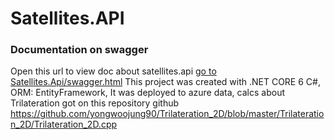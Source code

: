 # Satellites.API

### Documentation on swagger
Open this url to view doc about satellites.api 
[go to Satellites.Api/swagger.html](https://satellites-meli.azurewebsites.net/swagger/index.html)
This project was created with .NET CORE 6 C#, ORM: EntityFramework, It was deployed to azure 
data, calcs about Trilateration got on this repository github https://github.com/yongwoojung90/Trilateration_2D/blob/master/Trilateration_2D/Trilateration_2D.cpp
